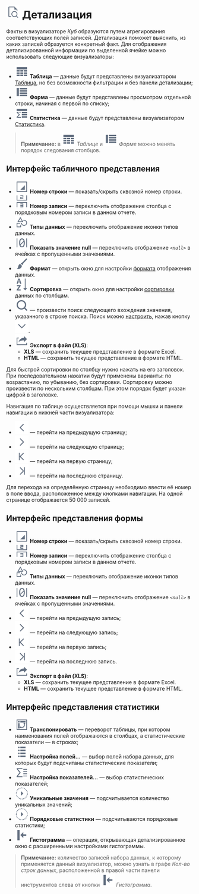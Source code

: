 # ![Детализация](../../images/icons/toolbar-controls/show-fast-viewer_default.svg) Детализация

Факты в визуализаторе *Куб* образуются путем агрегирования соответствующих полей записей. Детализация поможет выяснить, из каких записей образуется конкретный факт. Для отображения детализированной информации по выделенной ячейке можно использовать следующие визуализаторы:

* ![Таблица](../../images/icons/cube/detailing/browse_default.svg) **Таблица** — данные будут представлены визуализатором [Таблица](../table/README.md), но без возможности фильтрации и без панели детализации;
* ![Форма](../../images/icons/cube/detailing/form_default.svg) **Форма** —  данные будут представлены просмотром отдельной строки, начиная с первой по списку;
* ![Статистика](../../images/icons/cube/detailing/stat_default.svg) **Статистика** — данные будут представлены визуализатором [Статистика](../statistics/README.md).

>**Примечание:** в ![Таблица](../../images/icons/cube/detailing/browse_default.svg) *Таблице* и ![Форма](../../images/icons/cube/detailing/form_default.svg) *Форме* можно менять порядок следования столбцов.

## Интерфейс табличного представления

* ![Номер строки](../../images/icons/toolbar-controls/grid-row-no_default.svg) **Номер строки** — показать/скрыть сквозной номер строки.
* ![Номер записи](../../images/icons/toolbar-controls/rec-no_default.svg) **Номер записи** — переключить отображение столбца с порядковым номером записи в данном отчете.
* ![Типы данных](../../images/icons/toolbar-controls/show-data-type_default.svg) **Типы данных** — переключить отображение иконки типов данных.
* ![Показать значение null](../../images/icons/toolbar-controls/null-count_default.svg) **Показать значение null** — переключить отображение *`<null>`* в ячейках с пропущенными значениями.
* ![Формат](../../images/icons/toolbar-controls/format_default.svg) **Формат** — открыть окно для настройки [формата](../table/format.md) отображения данных.
* ![Сортировка](../../images/icons/toolbar-controls/sort-asc_default.svg) **Сортировка** — открыть окно для настройки [сортировки](../table/sorting.md) данных по столбцам.
* ![Поиск](../../images/icons/toolbar-controls/zoom_default.svg) — произвести поиск следующего вхождения значения, указанного в строке поиска. Поиск можно [настроить](../table/search.md), нажав кнопку ![Раскрыть](../../images/icons/toolbar-controls/down_default.svg).
* ![Экспорт](../../images/icons/toolbar-controls/export_default.svg) **Экспорт в файл (XLS)**:
  * **XLS** — сохранить текущее представление в формате Excel.
  * **HTML** — сохранить текущее представление в формате HTML.

Для быстрой сортировки по столбцу нужно нажать на его заголовок. При последовательном нажатии будут применены варианты: по возрастанию, по убыванию, без сортировки. Сортировку можно произвести по нескольким столбцам. При этом порядок будет указан цифрой в заголовке.

Навигация по таблице осуществляется при помощи мышки и панели навигации в нижней части визуализатора:

* ![На предыдущую](../../images/icons/toolbar-controls/prev_default.svg) — перейти на предыдущую страницу;
* ![На следующую](../../images/icons/toolbar-controls/next_default.svg) — перейти на следующую страницу;
* ![На первую](../../images/icons/toolbar-controls/first_default.svg) — перейти на первую страницу;
* ![На последнюю](../../images/icons/toolbar-controls/last_default.svg) — перейти на последнюю страницу.

Для перехода на определённую страницу необходимо ввести её номер в поле ввода, расположенное между кнопками навигации. На одной странице отображается 50 000 записей.

## Интерфейс представления формы

* ![Номер строки](../../images/icons/toolbar-controls/grid-row-no_default.svg) **Номер строки** — показать/скрыть сквозной номер строки.
* ![Номер записи](../../images/icons/toolbar-controls/rec-no_default.svg) **Номер записи** — переключить отображение столбца с порядковым номером записи в данном отчете.
* ![Типы данных](../../images/icons/toolbar-controls/show-data-type_default.svg) **Типы данных** — переключить отображение иконки типов данных.
* ![Показать значение null](../../images/icons/toolbar-controls/null-count_default.svg) **Показать значение null** — переключить отображение *`<null>`* в ячейках с пропущенными значениями.
* ![На предыдущую](../../images/icons/toolbar-controls/prev_default.svg) — перейти на предыдущую запись;
* ![На следующую](../../images/icons/toolbar-controls/next_default.svg) — перейти на следующую запись;
* ![На первую](../../images/icons/toolbar-controls/first_default.svg) — перейти на первую запись;
* ![На последнюю](../../images/icons/toolbar-controls/last_default.svg) — перейти на последнюю запись.
* ![Экспорт](../../images/icons/toolbar-controls/export_default.svg) **Экспорт в файл (XLS)**:
  * **XLS** — сохранить текущее представление в формате Excel.
  * **HTML** — сохранить текущее представление в формате HTML.

## Интерфейс представления статистики

* ![Транспонировать](../../images/icons/toolbar-controls/transform_default.svg) **Транспонировать** — переворот таблицы, при котором наименования полей отображаются в столбцах, а статистические показатели — в строках;
* ![Настройка полей](../../images/icons/toolbar-controls/fields-list_default.svg) **Настройка полей…** — выбор полей набора данных, для которых будут подсчитаны статистические показатели;
* ![Настройка показателей](../../images/icons/toolbar-controls/row-sum_default.svg) **Настройка показателей…** — выбор статистических показателей;
* ![Уникальные значения](../../images/icons/toolbar-controls/execute_default.svg) **Уникальные значения** — подсчитывается количество уникальных значений;
* ![Порядковые статистики](../../images/icons/toolbar-controls/execute_default.svg) **Порядковые статистики** — подсчитываются порядковые статистики;
* ![Гистограмма](../../images/icons/toolbar-controls/toggle-left-panel_default.svg) **Гистограмма** — операция, открывающая детализированное окно с расширенными настройками гистограммы.

>**Примечание:** количество записей набора данных, к которому применяется данный визуализатор, можно узнать в графе *Кол-во строк данных*, расположенной в правой части панели инструментов слева от кнопки ![Гистограмма](../../images/icons/toolbar-controls/toggle-left-panel_default.svg) *Гистограмма*.